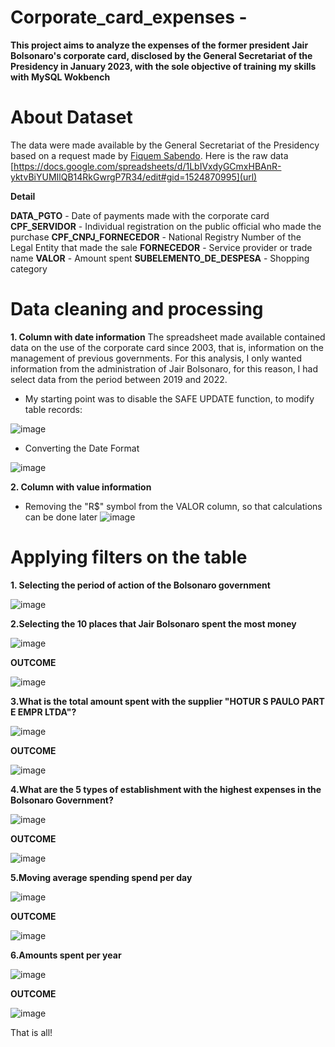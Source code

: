 # Corporate_card_expenses -
**This project aims to analyze the expenses of the former president Jair Bolsonaro's corporate card, disclosed by the General Secretariat of the Presidency in January 2023,  with the sole objective of training my skills with MySQL Wokbench** 

# About Dataset #
The data were made available by the General Secretariat of the Presidency based on a request made by [Fiquem Sabendo](https://fiquemsabendo.com.br/gastos-publicos/liberamos-o-acesso-aos-gastos-do-cartao-corporativo-de-bolsonaro-e-de-outros-ex-presidentes/). Here is the raw data [https://docs.google.com/spreadsheets/d/1LbIVxdyGCmxHBAnR-yktvBiYUMIlQB14RkGwrgP7R34/edit#gid=1524870995](url)

**Detail**

**DATA_PGTO** - Date of payments made with the corporate card
**CPF_SERVIDOR** - Individual registration on the public official who made the purchase
**CPF_CNPJ_FORNECEDOR** - National Registry Number of the Legal Entity that made the sale
**FORNECEDOR** - Service provider or trade name
**VALOR** - Amount spent
**SUBELEMENTO_DE_DESPESA** -  Shopping category

# Data cleaning and processing #

**1. Column with date information**
The spreadsheet made available contained data on the use of the corporate card since 2003, that is, information on the management of previous governments. For this analysis, I only wanted information from the administration of Jair Bolsonaro, for this reason, I had select data from the period between 2019 and 2022. 

- My starting point was to disable the SAFE UPDATE function, to modify table records:

![image](https://user-images.githubusercontent.com/120726730/212950561-e625d414-9223-46cb-8a72-8a0375604018.png)

- Converting the Date Format

![image](https://user-images.githubusercontent.com/120726730/212954059-1e8b2569-22a6-4567-9624-5efc8f6d3e51.png)

**2. Column with value information**

- Removing the "R$" symbol from the VALOR column, so that calculations can be done later
![image](https://user-images.githubusercontent.com/120726730/212954891-7c6768e2-60e1-4127-896a-8da47df5248f.png)


# Applying filters on the table #

**1. Selecting the period of action of the Bolsonaro government**

![image](https://user-images.githubusercontent.com/120726730/212956187-d411484b-e31a-4fb1-9534-41b30a076a7c.png)

**2.Selecting the 10 places that Jair Bolsonaro spent the most money**

![image](https://user-images.githubusercontent.com/120726730/212959042-48388d04-1610-489b-8062-b4f0a7e5b2cb.png)

**OUTCOME**

![image](https://user-images.githubusercontent.com/120726730/212959112-a15c7f7d-0449-492d-ba5d-439b4ebbf55b.png)

**3.What is the total amount spent with the supplier "HOTUR S PAULO PART E EMPR LTDA"?**

![image](https://user-images.githubusercontent.com/120726730/212957939-4ae7a2c4-6648-4c89-8fc4-bb7c1717c396.png)

**OUTCOME**

![image](https://user-images.githubusercontent.com/120726730/212958079-15230d33-1df1-4e81-9661-6f6db5902732.png)

**4.What are the 5 types of establishment with the highest expenses in the Bolsonaro Government?**

![image](https://user-images.githubusercontent.com/120726730/212960275-75002ad9-b4a4-4aef-9b21-5419ed62e6f0.png)

**OUTCOME**

![image](https://user-images.githubusercontent.com/120726730/212961202-466b9911-9373-402b-80d9-240959cbf968.png)

**5.Moving average spending spend per day**

![image](https://user-images.githubusercontent.com/120726730/212961785-0e6cb82b-7e5c-42b4-a053-e69ad50ee289.png)

**OUTCOME**

![image](https://user-images.githubusercontent.com/120726730/212961902-4bbdc95c-f5c0-400e-8d71-df4dddd554ea.png)

**6.Amounts spent per year**

![image](https://user-images.githubusercontent.com/120726730/212962232-e2d08d72-9f22-4e41-b80e-34af831d5552.png)

**OUTCOME**

![image](https://user-images.githubusercontent.com/120726730/212962389-2f38b4e1-2a28-42de-9bba-53a6ff9f824e.png)


That is all!
